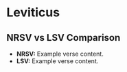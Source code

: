# Leviticus

## NRSV vs LSV Comparison

- **NRSV:** Example verse content.
- **LSV:** Example verse content.
